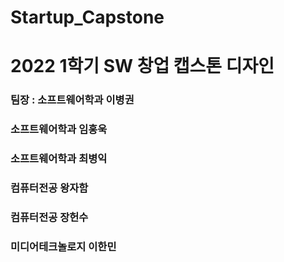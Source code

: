# Startup_Capstone

# 2022 1학기 SW 창업 캡스톤 디자인

### 팀장 : 소프트웨어학과  이병권
###       소프트웨어학과  임홍욱
###       소프트웨어학과  최병익
###       컴퓨터전공     왕자함
###       컴퓨터전공     장헌수
###       미디어테크놀로지 이한민
